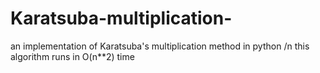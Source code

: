 # Karatsuba-multiplication-
an implementation of Karatsuba's multiplication method in python /n
this algorithm runs in O(n**2) time 
